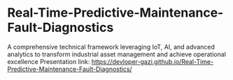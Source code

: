 # Real-Time-Predictive-Maintenance-Fault-Diagnostics
A comprehensive technical framework leveraging IoT, AI, and advanced analytics to transform industrial asset management and achieve operational excellence
Presentation link: https://devloper-gazi.github.io/Real-Time-Predictive-Maintenance-Fault-Diagnostics/
